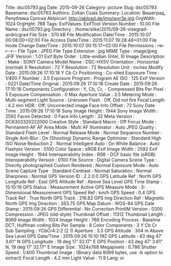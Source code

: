 Title: dsc05793.jpg
Date: 2015-09-26
Category: picture
Slug: dsc05793
Basename: dsc05793
Authors: Zoltan Csala
Summary:
Location: Вишеград, Република Српска
Ablpicurl: http://abload.de/img/wyr3e.jpg
OrgWdth: 1024
OrgHght: 768
Tags:
ExifValues: ExifTool Version Number : 10.00
            File Name : dsc05793.jpg
            Directory : /home/slike/2015/09-26-visegrad-andricgrad
            File Size : 370 kB
            File Modification Date/Time : 2015:10:07 00:08:00+02:00
            File Access Date/Time : 2015:11:07 19:28:48+01:00
            File Inode Change Date/Time : 2015:10:07 00:15:17+02:00
            File Permissions : rw-r--r--
            File Type : JPEG
            File Type Extension : jpg
            MIME Type : image/jpeg
            JFIF Version : 1.01
            Exif Byte Order : Little-endian (Intel, II)
            Image Description :
            Make : SONY
            Camera Model Name : DSC-HX5V
            Orientation : Horizontal (normal)
            X Resolution : 72
            Y Resolution : 72
            Resolution Unit : inches
            Modify Date : 2015:09:26 17:10:18
            Y Cb Cr Positioning : Co-sited
            Exposure Time : 1/400
            F Number : 3.5
            Exposure Program : Program AE
            ISO : 125
            Exif Version : 0221
            Date/Time Original : 2015:09:26 17:10:18
            Create Date : 2015:09:26 17:10:18
            Components Configuration : Y, Cb, Cr, -
            Compressed Bits Per Pixel : 5
            Exposure Compensation : 0
            Max Aperture Value : 3.5
            Metering Mode : Multi-segment
            Light Source : Unknown
            Flash : Off, Did not fire
            Focal Length : 4.2 mm
            HDR : Off; Uncorrected image
            Face Info Offset : 72
            Sony Date Time : 2015:09:26 17:10:18
            Sony Image Height : 1944
            Sony Image Width : 2592
            Faces Detected : 0
            Face Info Length : 32
            Meta Version : DC6303320222000
            Creative Style : Standard
            Macro : Off
            Focus Mode : Permanent-AF
            AF Area Mode : Multi
            AF Illuminator : Auto
            JPEG Quality : Standard
            Flash Level : Normal
            Release Mode : Normal
            Sequence Number : Single
            Anti-Blur : On (Shooting)
            Dynamic Range Optimizer : Standard
            High ISO Noise Reduction 2 : Normal
            Intelligent Auto : On
            White Balance : Auto
            Flashpix Version : 0100
            Color Space : sRGB
            Exif Image Width : 2592
            Exif Image Height : 1944
            Interoperability Index : R98 - DCF basic file (sRGB)
            Interoperability Version : 0100
            File Source : Digital Camera
            Scene Type : Directly photographed
            Custom Rendered : Normal
            Exposure Mode : Auto
            Scene Capture Type : Standard
            Contrast : Normal
            Saturation : Normal
            Sharpness : Normal
            GPS Version ID : 2.2.0.0
            GPS Latitude Ref : North
            GPS Longitude Ref : East
            GPS Altitude Ref : Above Sea Level
            GPS Time Stamp : 15:10:19
            GPS Status : Measurement Active
            GPS Measure Mode : 3-Dimensional Measurement
            GPS Speed Ref : km/h
            GPS Speed : 0.4
            GPS Track Ref : True North
            GPS Track : 216.82
            GPS Img Direction Ref : Magnetic North
            GPS Img Direction : 263.75
            GPS Map Datum : WGS-84
            GPS Date Stamp : 2015:09:26
            GPS Differential : No Correction
            PrintIM Version : 0300
            Compression : JPEG (old-style)
            Thumbnail Offset : 11312
            Thumbnail Length : 8069
            Image Width : 1024
            Image Height : 768
            Encoding Process : Baseline DCT, Huffman coding
            Bits Per Sample : 8
            Color Components : 3
            Y Cb Cr Sub Sampling : YCbCr4:2:2 (2 1)
            Aperture : 3.5
            GPS Altitude : 304 m Above Sea Level
            GPS Date/Time : 2015:09:26 15:10:19Z
            GPS Latitude : 43 deg 47' 3.61" N
            GPS Longitude : 19 deg 17' 32.17" E
            GPS Position : 43 deg 47' 3.61" N, 19 deg 17' 32.17" E
            Image Size : 1024x768
            Megapixels : 0.786
            Shutter Speed : 1/400
            Thumbnail Image : (Binary data 8069 bytes, use -b option to extract)
            Focal Length : 4.2 mm
            Light Value : 11.9
Lang: sr

